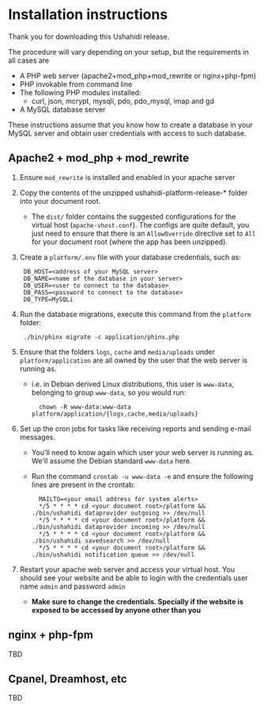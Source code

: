 # Installation instructions

Thank you for downloading this Ushahidi release.

The procedure will vary depending on your setup, but the requirements in all cases are

* A PHP web server (apache2+mod\_php+mod\_rewrite or nginx+php-fpm)
* PHP invokable from command line
* The following PHP modules installed:
    * curl, json, mcrypt, mysqli, pdo, pdo\_mysql, imap and gd
* A MySQL database server

These instructions assume that you know how to create a database in your MySQL server and
obtain user credentials with access to such database.

## Apache2 + mod\_php + mod\_rewrite

1. Ensure `mod_rewrite` is installed and enabled in your apache server

2. Copy the contents of the unzipped ushahidi-platform-release-* folder into your document root.

    * The `dist/` folder contains the suggested configurations for the virtual host (`apache-vhost.conf`).
    The configs are quite default, you just need to ensure that there is an `AllowOverride`
    directive set to `All` for your document root (where the app has been unzipped).

3. Create a `platform/.env` file with your database credentials, such as:

        DB_HOST=<address of your MySQL server>
        DB_NAME=<name of the database in your server>
        DB_USER=<user to connect to the database>
        DB_PASS=<password to connect to the database>
        DB_TYPE=MySQLi

4. Run the database migrations, execute this command from the `platform` folder:

        ./bin/phinx migrate -c application/phinx.php

5. Ensure that the folders `logs`, `cache` and `media/uploads` under `platform/application` are
   all owned by the user that the web server is running as.

    * i.e. in Debian derived Linux distributions, this user is `www-data`, belonging to group `www-data`,
      so you would run:

            chown -R www-data:www-data platform/application/{logs,cache,media/uploads}

6. Set up the cron jobs for tasks like receiving reports and sending e-mail messages.

    * You'll need to know again which user your web server is running as. We'll assume the Debian standard `www-data` here.
    * Run the command `crontab -u www-data -e` and ensure the following lines are present in the crontab:

            MAILTO=<your email address for system alerts>
            */5 * * * * cd <your document root>/platform && ./bin/ushahidi dataprovider outgoing >> /dev/null
            */5 * * * * cd <your document root>/platform && ./bin/ushahidi dataprovider incoming >> /dev/null
            */5 * * * * cd <your document root>/platform && ./bin/ushahidi savedsearch >> /dev/null
            */5 * * * * cd <your document root>/platform && ./bin/ushahidi notification queue >> /dev/null

7. Restart your apache web server and access your virtual host. You should see your website and be able to login with the credentials user name `admin` and password `admin`
     * **Make sure to change the credentials. Specially if the website is exposed to be accessed by anyone other than you** 

## nginx + php-fpm

TBD

## Cpanel, Dreamhost, etc

TBD
